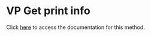 <!---->
# VP Get print info

Click [here](https://developer.4d.com/docs/ViewPro/commands/vp-get-print-info) to access the documentation for this method.

